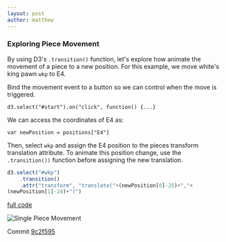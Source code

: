 ```yaml
---
layout: post
author: matthew
---
```

### Exploring Piece Movement

By using D3's `.transition()` function, let's  explore how animate  the movement of a piece to a new position.   For this example, we move white's king pawn `wkp` to E4.

Bind the movement event to a button so we can control when the  move is triggered.

`d3.select("#start").on("click", function() {...}`

We can access the coordinates of E4 as:

`var newPosition = positions["E4"]`

Then, select `wkp` and assign the E4 position to the pieces transform translation attribute.  To animate this position change, use the  `.transition())` function before assigning the new translation.

```javascript
d3.select("#wkp")
    .transition()
    .attr("transform", "translate("+(newPosition[0]-25)+","+
(newPosition[1]-24)+")")
```

[full code](https://github.com/matthewdhull/chess/blob/9c2f5950a3ebfce514cbc1a015da841276a030af/board.html#L213)

![Single Piece Movement]({{site.url}}/chess/images/single_piece_movement.png)

Commit [9c2f595](https://github.com/matthewdhull/chess/commit/9c2f5950a3ebfce514cbc1a015da841276a030af)